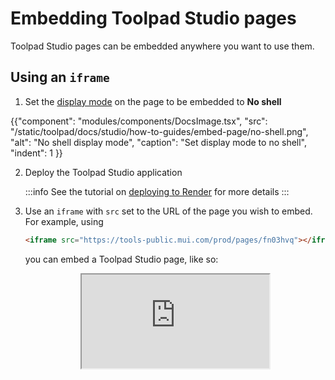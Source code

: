 # Embedding Toolpad Studio pages

<p class="description">Toolpad Studio pages can be embedded anywhere you want to use them.</p>

## Using an `iframe`

1. Set the [display mode](/toolpad/studio/concepts/page-properties/#display-mode) on the page to be embedded to **No shell**

{{"component": "modules/components/DocsImage.tsx", "src": "/static/toolpad/docs/studio/how-to-guides/embed-page/no-shell.png", "alt": "No shell display mode", "caption": "Set display mode to no shell", "indent": 1 }}

2. Deploy the Toolpad Studio application

   :::info
   See the tutorial on [deploying to Render](/toolpad/studio/how-to-guides/render-deploy/) for more details
   :::

3. Use an `iframe` with `src` set to the URL of the page you wish to embed. For example,
   using

   ```html
   <iframe src="https://tools-public.mui.com/prod/pages/fn03hvq"></iframe>
   ```

   you can embed a Toolpad Studio page, like so:

    <iframe src="https://tools-public.mui.com/prod/pages/fn03hvq?toolpad-display=standalone" loading="lazy" style="display: block; margin: auto"></iframe>
